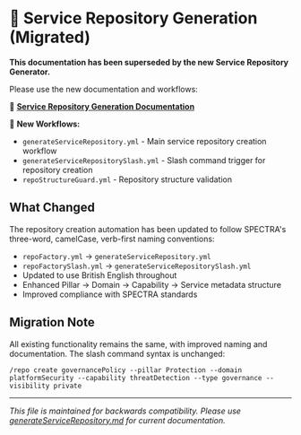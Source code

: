 # 🔄 Service Repository Generation (Migrated)

**This documentation has been superseded by the new Service Repository Generator.**

Please use the new documentation and workflows:

📄 **[Service Repository Generation Documentation](./generateServiceRepository.md)**

🔧 **New Workflows:**
- `generateServiceRepository.yml` - Main service repository creation workflow
- `generateServiceRepositorySlash.yml` - Slash command trigger for repository creation
- `repoStructureGuard.yml` - Repository structure validation

## What Changed

The repository creation automation has been updated to follow SPECTRA's three-word, camelCase, verb-first naming conventions:

- `repoFactory.yml` → `generateServiceRepository.yml`
- `repoFactorySlash.yml` → `generateServiceRepositorySlash.yml`
- Updated to use British English throughout
- Enhanced Pillar → Domain → Capability → Service metadata structure
- Improved compliance with SPECTRA standards

## Migration Note

All existing functionality remains the same, with improved naming and documentation. The slash command syntax is unchanged:

```
/repo create governancePolicy --pillar Protection --domain platformSecurity --capability threatDetection --type governance --visibility private
```

---

*This file is maintained for backwards compatibility. Please use [generateServiceRepository.md](./generateServiceRepository.md) for current documentation.*